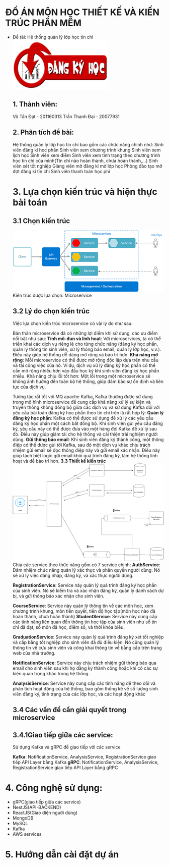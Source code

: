 # ĐỒ ÁN MÔN HỌC THIẾT KẾ VÀ KIẾN TRÚC PHẦN MỀM

- Đề tài: Hệ thống quản lý lớp học tín chỉ
  ![alt text](./images/dang-ki-hoc-phan.png)

  ## 1. Thành viên:

  Võ Tấn Đạt - 201160313
  Trần Thanh Đại - 20077931

  ## 2. Phân tích đề bài:

  Hệ thống quản lý lớp học tín chỉ bao gồm các chức năng chính như:
  Sinh viên đăng kí học phần
  Sinh viên xem chương trình khung
  Sinh viên xem lịch học
  Sinh viên xem điểm
  Sinh viên xem tình trạng theo chương trình học tín chỉ của mình(Tín chỉ nào hoàn thành, chưa hoàn thành,...)
  Sinh viên xét tốt nghiệp
  Giảng viên mở đăng kí mở lớp học
  Phòng đào tạo mở đợt đăng kí tín chỉ
  Sinh viên thanh toán học phí

  # 3. Lựa chọn kiến trúc và hiện thực bài toán

  ## 3.1 Chọn kiến trúc

  ![alt text](./images/micerserivce.png)
  Kiến trúc được lựa chọn: Microservice

  ## 3.2 Lý do chọn kiến trúc

  Việc lựa chọn kiến trúc microservice có vài lý do như sau:

  Bản thân microservice đã có những lợi điểm khi sử dụng, các ưu điểm nổi bật như sau:
  **Tính mô-đun và linh hoạt**: Với microservices, ta có thể triển khai các dịch vụ riêng lẻ cho từng chức năng (đăng ký học phần, quản lý thông tin sinh viên, xử lý thông báo email, quản lý lớp học, v.v.). Điều này giúp hệ thống dễ dàng mở rộng và bảo trì hơn.
  **Khả năng mở rộng**: Mỗi microservice có thể được mở rộng độc lập dựa trên nhu cầu và tải công việc của nó. Ví dụ, dịch vụ xử lý đăng ký học phần có thể cần mở rộng nhiều hơn vào đầu học kỳ khi sinh viên đăng ký học phần nhiều.
  Khả năng chịu lỗi tốt hơn: Một lỗi trong một microservice sẽ không ảnh hưởng đến toàn bộ hệ thống, giúp đảm bảo sự ổn định và liên tục của dịch vụ.

  Tương tác rất tốt với MQ apache Kafka, Kafka thường được sử dụng trong mô hình microservice để cung cấp khả năng xử lý sự kiện và truyền thông không đồng bộ giữa các dịch vụ và sử dụng Kafka đối với yêu cầu bài toán đăng ký học phần theo tín chỉ trên là rất hợp lý:
  **Quản lý đăng ký học phần**: Kafka có thể được sử dụng để xử lý các yêu cầu đăng ký học phần một cách bất đồng bộ. Khi sinh viên gửi yêu cầu đăng ký, yêu cầu này có thể được đưa vào một hàng đợi Kafka để xử lý sau đó. Điều này giúp giảm tải cho hệ thống và cải thiện trải nghiệm người dùng.
  **Gửi thông báo email**: Khi sinh viên đăng ký thành công, một thông điệp có thể được gửi tới Kafka, sau đó một dịch vụ khác chịu trách nhiệm gửi email sẽ đọc thông điệp này và gửi email xác nhận. Điều này giúp tách biệt logic gửi email khỏi quá trình đăng ký, làm hệ thống linh hoạt và dễ bảo trì hơn.
  **3.3 Thiết kế kiến trúc**
  ![alt text](./images/thiet-ke-kien-truc.png)
  Chia các service theo thức năng gồm có 7 service chính:
  **AuthService**: Đảm nhiệm chức năng quản lý xác thực và phân quyền người dùng. Nó sẽ xử lý việc đăng nhập, đăng ký, và xác thực người dùng.

  **RegistrationService**: Service này quản lý quá trình đăng ký học phần của sinh viên. Nó sẽ kiểm tra và xác nhận đăng ký, quản lý danh sách dự bị, và gửi thông báo xác nhận cho sinh viên.

  **CourseService**: Service này quản lý thông tin về các môn học, xem chương trình khung, môn tiên quyết, tiến độ học tập(môn học nào đã hoàn thành, chưa hoàn thành)
  **StudentService**: Service này cung cấp các tính năng liên quan đến thông tin học tập của sinh viên như số tín chỉ đã đạt, số môn đã học, điểm số, và thời khóa biểu.

  **GraduationService**: Service này quản lý quá trình đăng ký xét tốt nghiệp và cấp bằng tốt nghiệp cho sinh viên đã đủ điều kiện. Nó cũng quản lý thông tin về cựu sinh viên và công khai thông tin về bằng cấp trên trang web của nhà trường.

  **NotificationService**: Service này chịu trách nhiệm gửi thông báo qua email cho sinh viên sau khi họ đăng ký thành công hoặc khi có các sự kiện quan trọng khác trong hệ thống.

  **AnalysisService**: Service này cung cấp các tính năng để theo dõi và phân tích hoạt động của hệ thống, bao gồm thống kê về số lượng sinh viên đăng ký, tình trạng của các lớp học, và các hoạt động khác

  ## 3.4 Các vấn đề cần giải quyết trong microservice

  ## 3.4.1Giao tiếp giữa các service:

  Sử dụng Kafka và gRPC để giao tiếp với các service

  **Kafka**: NotificationService, AnalysisService, RegistrationService giao tiếp API Layer bằng Kafka
  **gRPC**: NotificationService, AnalysisService, RegistrationService giao tiếp API Layer bằng gRPC

# 4. Công nghệ sử dụng:

- gRPC(giao tiếp giữa các service)
- NestJS(API-BACKEND)
- ReactJS(Giao diện người dùng)
- MongoDB
- MySQL
- Kafka
- AWS services

# 5. Hướng dẫn cài đặt dự án
